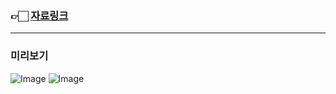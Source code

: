 ### 👉🏻 <a href="https://foam-waiter-a0e.notion.site/1b015a3a1f2b80da874be2dbfaca9648?pvs=4">자료링크</a>

---

### 미리보기

![Image](https://github.com/user-attachments/assets/5903edd0-f058-40c1-a369-b04b2ebe6179)
![Image](https://github.com/user-attachments/assets/deb76522-bbef-448a-b3ad-d3f24e83b2c6)

